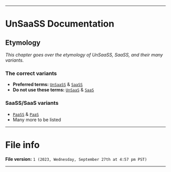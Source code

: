 
***

# UnSaaSS Documentation

## Etymology

_This chapter goes over the etymology of UnSaaSS, SaaSS, and their many variants._

### The correct variants

- **Preferred terms:** [`UnSaaSS`](/Docs/Etymology/UnSaaSS/) & [`SaaSS`](/Docs/Etymology/SaaSS/)
- **Do not use these terms:** [`UnSaaS`](/Docs/Etymology/UnSaaS/) & [`SaaS`](/Docs/Etymology/SaaS/)

### SaaSS/SaaS variants

- [`PaaSS`](/Docs/Etymology/PaaSS) & [`PaaS`](/Docs/Etymology/PaaS) 
- Many more to be listed

***

# File info

**File version:** `1 (2023, Wednesday, September 27th at 4:57 pm PST)`

***
